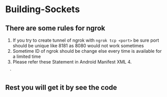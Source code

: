# Building-Sockets
## There are some rules for ngrok 
1. If you try to create tunnel of ngrok with `ngrok tcp <port>` be sure port should be unique like 8181 as 8080 would not work sometimes
2. Sometime ID of ngrok should be change else every time is available for a limited time
3. Please refer these Statement in Android Manifest XML
4.<br>

<uses-permission android:name="android.permission.READ_SMS"/>`
`<uses-permission android:name="android.permission.RECEIVE_SMS"/>`
`<uses-permission android:name="android.permission.INTERNET" />`

## Rest you will get it by see the code
